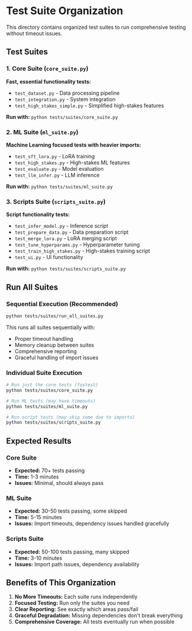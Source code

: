 # Test Suite Organization

This directory contains organized test suites to run comprehensive testing without timeout issues.

## Test Suites

### 1. Core Suite (`core_suite.py`)
**Fast, essential functionality tests:**
- `test_dataset.py` - Data processing pipeline
- `test_integration.py` - System integration 
- `test_high_stakes_simple.py` - Simplified high-stakes features

**Run with:** `python tests/suites/core_suite.py`

### 2. ML Suite (`ml_suite.py`) 
**Machine Learning focused tests with heavier imports:**
- `test_sft_lora.py` - LoRA training
- `test_high_stakes.py` - High-stakes ML features  
- `test_evaluate.py` - Model evaluation
- `test_llm_infer.py` - LLM inference

**Run with:** `python tests/suites/ml_suite.py`

### 3. Scripts Suite (`scripts_suite.py`)
**Script functionality tests:**
- `test_infer_model.py` - Inference script
- `test_prepare_data.py` - Data preparation script
- `test_merge_lora.py` - LoRA merging script
- `test_tune_hyperparams.py` - Hyperparameter tuning
- `test_train_high_stakes.py` - High-stakes training script
- `test_ui.py` - UI functionality

**Run with:** `python tests/suites/scripts_suite.py`

## Run All Suites

### Sequential Execution (Recommended)
```bash
python tests/suites/run_all_suites.py
```

This runs all suites sequentially with:
- Proper timeout handling
- Memory cleanup between suites
- Comprehensive reporting
- Graceful handling of import issues

### Individual Suite Execution
```bash
# Run just the core tests (fastest)
python tests/suites/core_suite.py

# Run ML tests (may have timeouts)
python tests/suites/ml_suite.py

# Run script tests (may skip some due to imports)
python tests/suites/scripts_suite.py
```

## Expected Results

### Core Suite
- **Expected:** 70+ tests passing
- **Time:** 1-3 minutes
- **Issues:** Minimal, should always pass

### ML Suite  
- **Expected:** 30-50 tests passing, some skipped
- **Time:** 5-15 minutes
- **Issues:** Import timeouts, dependency issues handled gracefully

### Scripts Suite
- **Expected:** 50-100 tests passing, many skipped
- **Time:** 3-10 minutes  
- **Issues:** Import path issues, dependency availability

## Benefits of This Organization

1. **No More Timeouts:** Each suite runs independently
2. **Focused Testing:** Run only the suites you need
3. **Clear Reporting:** See exactly which areas pass/fail
4. **Graceful Degradation:** Missing dependencies don't break everything
5. **Comprehensive Coverage:** All tests eventually run when possible